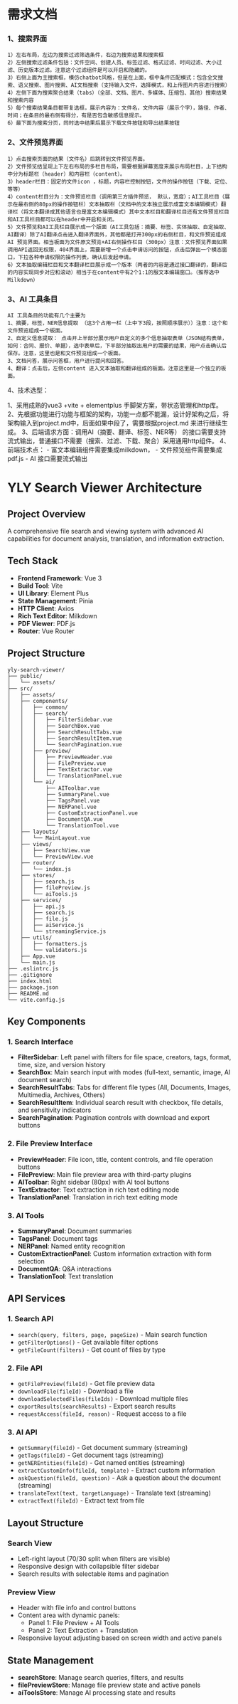 # 需求文档

### 1、搜索界面
	1）左右布局，左边为搜索过滤筛选条件，右边为搜索结果和搜索框
	2）左侧搜索过滤条件包括：文件空间、创建人员、标签过滤、格式过滤、时间过滤、大小过滤、历史版本过滤。注意这个过滤组件是可以开启和隐藏的。
	3）右侧上面为主搜索框，模仿chatbot风格，但是在上面，框中条件匹配模式：包含全文搜索、语义搜索、图片搜索、AI文档搜索（支持输入文件，选择模式，和上传图片内容进行搜索）
	4）左侧下面为搜索聚合结果（tabs）（全部、文档、图片、多媒体、压缩包、其他）搜索结果和搜索内容
	5）每个搜索结果条目都带复选框，展示内容为：文件名，文件内容（展示个字），路径、作者、时间；在条目的最右侧有得分，有是否包含敏感信息提示。
	6）最下面为搜索分页，同时选中结果后展示下载文件按钮和导出结果按钮


### 2、文件预览界面
	1）点击搜索页面的结果（文件名）后跳转到文件预览界面。
	2）文件预览结呈现上下左右布局的多栏目布局，需要根据屏幕宽度来展示布局栏目，上下结构中分为标题栏（header）和内容栏（content）。
	3）header栏目：固定的文件icon ，标题，内容栏控制按钮，文件的操作按钮（下载、定位、等等）
	4）content栏目分为：文件预览栏目（调用第三方插件预览， 默认，宽度）；AI工具栏目（展示在最右侧的80px的操作按钮栏）文本抽取栏（文档中的文本独立展示成富文本编辑模式）翻译栏（将文本翻译成其他语言也是富文本编辑模式）其中文本栏目和翻译栏目还有文件预览栏目和AI工具栏目都可以在header中开启和关闭。
	5）文件预览和AI工具栏目展示成一个版面（AI工具包括：摘要、标签、实体抽取、自定抽取、AI翻译）除了AI翻译点击进入翻译界面外，其他都是打开300px的右侧栏目，和文件预览组成 AI 预览界面。相当板面为文件原文预览+AI右侧操作栏目（300px）注意：文件预览界面如果调用API返回无权限，404界面上，需要新增一个点击申请访问的按钮，点击后弹出一个模态窗口，下拉各种申请权限的操作列表，确认后发起申请。
	6）文本抽取编辑栏目和文本翻译栏目展示成一个版本（两者的内容是通过接口翻译的，翻译后的内容实现同步对应和滚动）相当于在content中有2个1:1的服文本编辑窗口。（推荐选中Milkdown）


### 3、AI 工具条目
	AI 工具条目的功能有几个主要为
	1、摘要，标签，NER信息提取 （这3个占用一栏（上中下3段，按照顺序展示））注意：这个和文件预览组成一个板面。
	2、自定义信息提取： 点击开上半部分展示用户自定义的多个信息抽取表单（JSON结构表单，如何：合同、报价、单据），选中表单后，下半部分抽取出用户的需要的结果，用户点击确认后保存。注意，这里也是和文件预览组成一个板面。
	3、文档问答，展示问答框，用户进行提问和回答。
	4、翻译：点击后，左侧content 进入文本抽取和翻译组成的板面。注意这里是一个独立的板面。

4、技术选型：

1、采用成熟的vue3 +vite + elementplus 手脚架方案，带状态管理和http库。
2、先根据功能进行功能与框架的架构，功能一点都不能漏，设计好架构之后，将架构输入到project.md中，后面如果中段了，需要根据project.md 来进行继续生成。
3、后端请求方面：调用AI（摘要、翻译、标签、NER等） 的接口需要支持流式输出，普通接口不需要（搜索、过滤、下载、聚合）采用通用http组件。
4、前端技术点：
	- 富文本编辑组件需要集成milkdown，
	- 文件预览组件需要集成pdf.js
	- AI 接口需要流式输出

# YLY Search Viewer Architecture

## Project Overview
A comprehensive file search and viewing system with advanced AI capabilities for document analysis, translation, and information extraction.

## Tech Stack
- **Frontend Framework**: Vue 3
- **Build Tool**: Vite
- **UI Library**: Element Plus
- **State Management**: Pinia
- **HTTP Client**: Axios
- **Rich Text Editor**: Milkdown
- **PDF Viewer**: PDF.js
- **Router**: Vue Router

## Project Structure
```
yly-search-viewer/
├── public/
│   └── assets/
├── src/
│   ├── assets/
│   ├── components/
│   │   ├── common/
│   │   ├── search/
│   │   │   ├── FilterSidebar.vue
│   │   │   ├── SearchBox.vue
│   │   │   ├── SearchResultTabs.vue
│   │   │   ├── SearchResultItem.vue
│   │   │   └── SearchPagination.vue
│   │   ├── preview/
│   │   │   ├── PreviewHeader.vue
│   │   │   ├── FilePreview.vue
│   │   │   ├── TextExtractor.vue
│   │   │   └── TranslationPanel.vue
│   │   └── ai/
│   │       ├── AIToolbar.vue
│   │       ├── SummaryPanel.vue
│   │       ├── TagsPanel.vue
│   │       ├── NERPanel.vue
│   │       ├── CustomExtractionPanel.vue
│   │       ├── DocumentQA.vue
│   │       └── TranslationTool.vue
│   ├── layouts/
│   │   └── MainLayout.vue
│   ├── views/
│   │   ├── SearchView.vue
│   │   └── PreviewView.vue
│   ├── router/
│   │   └── index.js
│   ├── stores/
│   │   ├── search.js
│   │   ├── filePreview.js
│   │   └── aiTools.js
│   ├── services/
│   │   ├── api.js
│   │   ├── search.js
│   │   ├── file.js
│   │   ├── aiService.js
│   │   └── streamingService.js
│   ├── utils/
│   │   ├── formatters.js
│   │   └── validators.js
│   ├── App.vue
│   └── main.js
├── .eslintrc.js
├── .gitignore
├── index.html
├── package.json
├── README.md
└── vite.config.js
```

## Key Components

### 1. Search Interface
- **FilterSidebar**: Left panel with filters for file space, creators, tags, format, time, size, and version history
- **SearchBox**: Main search input with modes (full-text, semantic, image, AI document search)
- **SearchResultTabs**: Tabs for different file types (All, Documents, Images, Multimedia, Archives, Others)
- **SearchResultItem**: Individual search result with checkbox, file details, and sensitivity indicators
- **SearchPagination**: Pagination controls with download and export buttons

### 2. File Preview Interface
- **PreviewHeader**: File icon, title, content controls, and file operation buttons
- **FilePreview**: Main file preview area with third-party plugins
- **AIToolbar**: Right sidebar (80px) with AI tool buttons
- **TextExtractor**: Text extraction in rich text editing mode
- **TranslationPanel**: Translation in rich text editing mode

### 3. AI Tools
- **SummaryPanel**: Document summaries
- **TagsPanel**: Document tags
- **NERPanel**: Named entity recognition
- **CustomExtractionPanel**: Custom information extraction with form selection
- **DocumentQA**: Q&A interactions
- **TranslationTool**: Text translation

## API Services

### 1. Search API
- `search(query, filters, page, pageSize)` - Main search function
- `getFilterOptions()` - Get available filter options
- `getFileCount(filters)` - Get count of files by type

### 2. File API
- `getFilePreview(fileId)` - Get file preview data
- `downloadFile(fileId)` - Download a file
- `downloadSelectedFiles(fileIds)` - Download multiple files
- `exportResults(searchResults)` - Export search results
- `requestAccess(fileId, reason)` - Request access to a file

### 3. AI API
- `getSummary(fileId)` - Get document summary (streaming)
- `getTags(fileId)` - Get document tags (streaming)
- `getNEREntities(fileId)` - Get named entities (streaming)
- `extractCustomInfo(fileId, template)` - Extract custom information
- `askQuestion(fileId, question)` - Ask a question about the document (streaming)
- `translateText(text, targetLanguage)` - Translate text (streaming)
- `extractText(fileId)` - Extract text from file

## Layout Structure

### Search View
- Left-right layout (70/30 split when filters are visible)
- Responsive design with collapsible filter sidebar
- Search results with selectable items and pagination

### Preview View
- Header with file info and control buttons
- Content area with dynamic panels:
  - Panel 1: File Preview + AI Tools
  - Panel 2: Text Extraction + Translation
- Responsive layout adjusting based on screen width and active panels

## State Management
- **searchStore**: Manage search queries, filters, and results
- **filePreviewStore**: Manage file preview state and active panels
- **aiToolsStore**: Manage AI processing state and results
```

